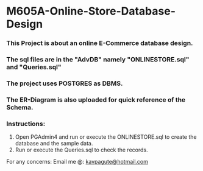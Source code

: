 # M605A-Online-Store-Database-Design


### This Project is about an online E-Commerce database design.
### The sql files are in the "AdvDB" namely "ONLINESTORE.sql" and "Queries.sql"
### The project uses POSTGRES as DBMS.
### The ER-Diagram is also uploaded for quick reference of the Schema.

### Instructions:
1. Open PGAdmin4 and run or execute the ONLINESTORE.sql to create the database and the sample data.
2. Run or execute the Queries.sql to check the records.


For any concerns: Email me @: kavpagute@hotmail.com
